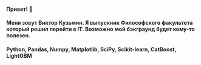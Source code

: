 #### Привет! 👋
#### Меня зовут Виктор Кузьмин. Я выпускник Философского факультета который решил перейти в IT. Возможно мой бэкграунд будет кому-то полезен. 

#### Python, Pandas, Numpy, Matplotlib, SciPy, Scikit-learn, CatBoost, LightGBM
